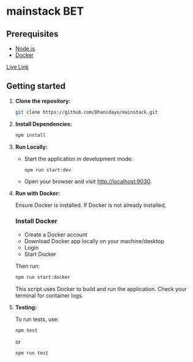 # mainstack BET

## Prerequisites
- [Node.js](https://nodejs.org/)
- [Docker](https://www.docker.com/)

[Live Link](https://mainstack-backend-test.onrender.com)


## Getting started

1. **Clone the repository:**

    ```zsh or bash
    git clone https://github.com/Dhanidayo/mainstack.git
    ```

2. **Install Dependencies:**

    ```zsh or bash
    npm install
    ```

3. **Run Locally:**

   - Start the application in development mode:

     ```bash
     npm run start:dev
     ```

   - Open your browser and visit [http://localhost:9030](http://localhost:9030).

4. **Run with Docker:**

    Ensure Docker is installed. If Docker is not already installed,

    ### Install Docker
    * Create a Docker account
    * Download Docker app locally on your machine/desktop
    * Login
    * Start Docker

    Then run:

    ```bash
    npm run start:docker
    ```

    This script uses Docker to build and run the application. Check your terminal for container logs.

5. **Testing:**

    To run tests, use:

    ```zsh or bash
    npm test
    ```
    or

     ```zsh or bash
   npm run test
    ```
  
